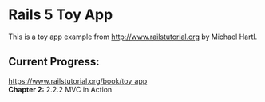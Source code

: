 # Rails 5 Toy App

This is a toy app example from <http://www.railstutorial.org> by Michael Hartl.

## Current Progress:
https://www.railstutorial.org/book/toy_app  
**Chapter 2:** 2.2.2 MVC in Action
